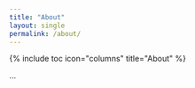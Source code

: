 ```yaml
---
title: "About"
layout: single
permalink: /about/
---
```


{% include toc icon="columns" title="About" %}

...
